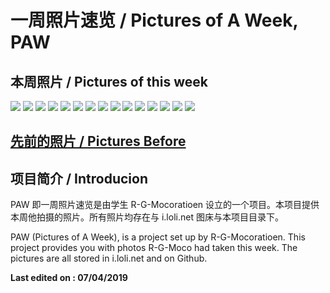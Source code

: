 # 一周照片速览 / Pictures of A Week, PAW

## 本周照片 / Pictures of this week

![](https://r-g-mocoratioen.github.io/paw/old/2019.7.4/2019.7.4%201.png)
![](https://r-g-mocoratioen.github.io/paw/old/2019.7.4/2019.7.4%202.png)
![](https://r-g-mocoratioen.github.io/paw/old/2019.7.4/2019.7.4%203.png)
![](https://r-g-mocoratioen.github.io/paw/old/2019.7.4/2019.7.4%204.png)
![](https://r-g-mocoratioen.github.io/paw/old/2019.7.4/2019.7.4%205.png)
![](https://r-g-mocoratioen.github.io/paw/old/2019.7.4/2019.7.4%206.png)
![](https://r-g-mocoratioen.github.io/paw/old/2019.7.4/2019.7.4%207.png)
![](https://r-g-mocoratioen.github.io/paw/old/2019.7.4/2019.7.4%208.png)
![](https://r-g-mocoratioen.github.io/paw/old/2019.7.4/2019.7.4%209.png)
![](https://r-g-mocoratioen.github.io/paw/old/2019.7.4/2019.7.4%2010.png)
![](https://r-g-mocoratioen.github.io/paw/old/2019.7.4/2019.7.4%2011.png)
![](https://r-g-mocoratioen.github.io/paw/old/2019.7.4/2019.7.4%2012.png)
![](https://r-g-mocoratioen.github.io/paw/old/2019.7.4/2019.7.4%2013.png)
![](https://r-g-mocoratioen.github.io/paw/old/2019.7.4/2019.7.4%2014.png)
![](https://r-g-mocoratioen.github.io/paw/old/2019.7.4/2019.7.4%2015.png)

## [先前的照片 / Pictures Before](https://r-g-mocoratioen.github.io/paw/old/)

## 项目简介 / Introducion

PAW 即一周照片速览是由学生 R-G-Mocoratioen 设立的一个项目。本项目提供本周他拍摄的照片。所有照片均存在与 i.loli.net 图床与本项目目录下。

PAW (Pictures of A Week), is a project set up by R-G-Mocoratioen. This project provides you with photos R-G-Moco had taken this week. The pictures are all stored in i.loli.net and on Github.

**Last edited on : 07/04/2019**
